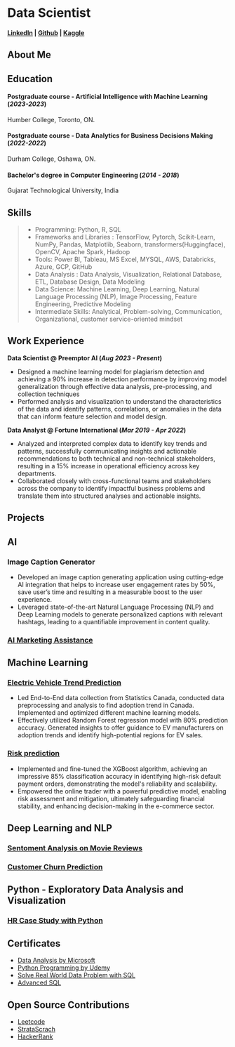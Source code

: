 # Data Scientist   

#### [LinkedIn](http://www.linkedin.com/in/dhvanisoni19) |  [Github](https://github.com/dhvanisoni) | [Kaggle](https://www.kaggle.com/dhvanisoni)

## About Me



## Education

#### Postgraduate course - Artificial Intelligence with Machine Learning (_2023-2023_) 
Humber College, Toronto, ON.

#### Postgraduate course - Data Analytics for Business Decisions Making (_2022-2022_)
Durham College, Oshawa, ON.
 
#### Bachelor's degree in Computer Engineering (_2014 - 2018_)
Gujarat Technological University, India 

## Skills
> - Programming:  Python, R, SQL
> - Frameworks and Libraries    : TensorFlow, Pytorch, Scikit-Learn, NumPy, Pandas, Matplotlib, Seaborn, transformers(Huggingface), OpenCV, Apache Spark, Hadoop
> - Tools:   Power BI, Tableau, MS Excel, MYSQL, AWS, Databricks, Azure, GCP, GitHub 
> - Data Analysis : Data Analysis, Visualization, Relational Database, ETL, Database Design, Data Modeling 
> - Data Science: Machine Learning, Deep Learning, Natural Language Processing (NLP), Image Processing, Feature Engineering, Predictive Modeling
> - Intermediate Skills: Analytical, Problem-solving, Communication, Organizational, customer service-oriented mindset
 

## Work Experience
**Data Scientist @ Preemptor AI (_Aug 2023 - Present_)**
- Designed a machine learning model for plagiarism detection and achieving a 90% increase in detection performance by improving model generalization through effective data analysis, pre-processing, and collection techniques
- Performed analysis and visualization to understand the characteristics of the data and identify patterns, correlations, or anomalies in the data that can inform feature selection and model design.

**Data Analyst @ Fortune International (_Mar 2019 - Apr 2022_)**
- Analyzed and interpreted complex data to identify key trends and patterns, successfully communicating insights and actionable recommendations to both technical and non-technical stakeholders, resulting in a 15% increase in operational efficiency across key departments.
- Collaborated closely with cross-functional teams and stakeholders across the company to identify impactful business problems and translate them into structured analyses and actionable insights.

## Projects
## AI 

### Image Caption Generator
- Developed an image caption generating application using cutting-edge AI integration that helps to increase user engagement rates by 50%, save user’s time and resulting in a measurable boost to the user experience.
- Leveraged state-of-the-art Natural Language Processing (NLP) and Deep Learning models to generate personalized captions with relevant hashtags, leading to a quantifiable improvement in content quality.

### [AI Marketing Assistance](https://github.com/dhvanisoni/AI-marketing-assistant-)

## Machine Learning 

### [Electric Vehicle Trend Prediction](https://github.com/dhvanisoni/EV-Trend-Prediction)
- Led End-to-End data collection from Statistics Canada, conducted data preprocessing and analysis to find adoption trend in Canada. Implemented and optimized different machine learning models.
- Effectively utilized Random Forest regression model with 80% prediction accuracy. Generated insights to offer guidance to EV manufacturers on adoption trends and identify high-potential regions for EV sales.

### [Risk prediction](https://github.com/dhvanisoni/Risk-Prediction-with-Machine-Learning-)
- Implemented and fine-tuned the XGBoost algorithm, achieving an impressive 85% classification accuracy in identifying high-risk default payment orders, demonstrating the model's reliability and scalability.
- Empowered the online trader with a powerful predictive model, enabling risk assessment and mitigation, ultimately safeguarding financial stability, and enhancing decision-making in the e-commerce sector.

## Deep Learning and NLP 

### [Sentoment Analysis on Movie Reviews](https://github.com/dhvanisoni/IMDb-Movie-Reviews-Sentiment-Analysis-)

### [Customer Churn Prediction](https://github.com/dhvanisoni/Customer-Churn-Prediction-with-three-different-State-of-the-art-optimizers)

## Python - Exploratory Data Analysis and Visualization

### [HR Case Study with Python](https://github.com/dhvanisoni/Case-Study-Human-Resource)



## Certificates 
- [Data Analysis by Microsoft](https://www.linkedin.com/learning/certificates/ead702370e6760ac9ab01e23a71106f9cd42df7358ae6ac5138e02a760a9ceae)
- [Python Programming by Udemy](https://udemy-certificate.s3.amazonaws.com/pdf/UC-e0f3ec59-c097-4a48-9c55-ae8e7b350a20.pdf)
- [Solve Real World Data Problem with SQL](https://www.linkedin.com/learning/certificates/10ad314908d493fa1b0fdcb30493ae7c3e7cc6dab1b7c1ae2f74127f2aefe3de)
- [Advanced SQL](https://www.linkedin.com/learning/certificates/87131f7a039c56e5526223873666c8085abc6759d9b6a20bf04e7299d708b843)
  
## Open Source Contributions 
- [Leetcode](https://leetcode.com/DhvaniSoni/) 
- [StrataScrach](https://platform.stratascratch.com/user/dhvani19) 
- [HackerRank](https://www.hackerrank.com/profile/dhvanisoni135)
